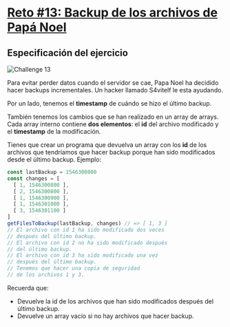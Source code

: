 # [Reto #13: Backup de los archivos de Papá Noel](https://adventjs.dev/es/challenges/2022/13)

## Especificación del ejercicio

![Challenge 13](https://adventjs.dev/challenges-2022/13.svg)

Para evitar perder datos cuando el servidor se cae, Papa Noel ha decidido hacer backups incrementales. Un hacker llamado S4vitelf le esta ayudando.

Por un lado, tenemos el **timestamp** de cuándo se hizo el último backup.

También tenemos los cambios que se han realizado en un array de arrays. Cada array interno contiene **dos elementos**: el **id** del archivo modificado y el **timestamp** de la modificación.

Tienes que crear un programa que devuelva un array con los **id** de los archivos que tendríamos que hacer backup porque han sido modificados desde el último backup. Ejemplo:

```javascript
const lastBackup = 1546300800
const changes = [
  [ 1, 1546300800 ],
  [ 2, 1546300800 ],
  [ 1, 1546300900 ],
  [ 1, 1546301000 ],
  [ 3, 1546301100 ]
]
getFilesToBackup(lastBackup, changes) // => [ 1, 3 ]
// El archivo con id 1 ha sido modificado dos veces
// después del último backup.
// El archivo con id 2 no ha sido modificado después
// del último backup.
// El archivo con id 3 ha sido modificado una vez
// después del último backup.
// Tenemos que hacer una copia de seguridad
// de los archivos 1 y 3.
```

Recuerda que:

- Devuelve la id de los archivos que han sido modificados después del último backup.
- Devuelve un array vacío si no hay archivos que hacer backup.